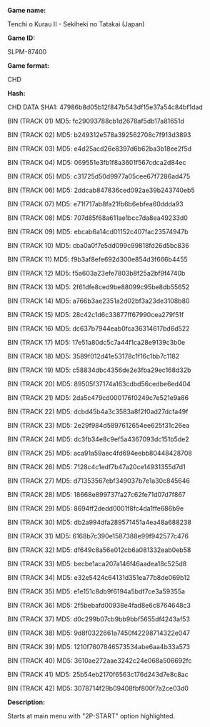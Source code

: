 **Game name:**

Tenchi o Kurau II - Sekiheki no Tatakai (Japan)

**Game ID:**

SLPM-87400

**Game format:**

CHD

**Hash:**

CHD DATA SHA1: 47986b8d05b12f847b543df15e37a54c84bf1dad

BIN (TRACK 01) MD5: fc29093788cb1d2678af5db17a81651d

BIN (TRACK 02) MD5: b249312e578a392562708c7f913d3893

BIN (TRACK 03) MD5: e4d25acd26e8397d6b62ba3b18ee2f5d

BIN (TRACK 04) MD5: 069551e3fb1f8a3601f567cdca2d84ec

BIN (TRACK 05) MD5: c31725d50d9977a05cee67f7286ad475

BIN (TRACK 06) MD5: 2ddcab847836ced092ae39b243740eb5

BIN (TRACK 07) MD5: e71f717ab8fa21fb6b6ebfea60ddda93

BIN (TRACK 08) MD5: 707d85f68a611ae1bcc7da8ea49233d0

BIN (TRACK 09) MD5: ebcab6a14cd01152c407fac23574947b

BIN (TRACK 10) MD5: cba0a0f7e5dd099c99818fd26d5bc836

BIN (TRACK 11) MD5: f9b3af8efe692d300e854d3f666b4455

BIN (TRACK 12) MD5: f5a603a23efe7803b8f25a2bf9f4740b

BIN (TRACK 13) MD5: 2f61dfe8ced9be88099c95be8db55652

BIN (TRACK 14) MD5: a766b3ae2351a2d02bf3a23de3108b80

BIN (TRACK 15) MD5: 28c42c1d6c33877ff67990cea279f51f

BIN (TRACK 16) MD5: dc637b7944eab0fca36314617bd6d522

BIN (TRACK 17) MD5: 17e51a80dc5c7a44f1ca28e9139c3b0e

BIN (TRACK 18) MD5: 3589f012d41e53178c1f16c1bb7c1182

BIN (TRACK 19) MD5: c58834dbc4356de2e3fba29ec168d32b

BIN (TRACK 20) MD5: 89505f37174a163cdbd56cedbe6ed404

BIN (TRACK 21) MD5: 2da5c479cd000176f0249c7e521e9a86

BIN (TRACK 22) MD5: dcbd45b4a3c3583a8f2f0ad27dcfa49f

BIN (TRACK 23) MD5: 2e29f984d5897612654ee625f31c26ea

BIN (TRACK 24) MD5: dc3fb34e8c9ef5a4367093dc151b5de2

BIN (TRACK 25) MD5: aca91a59aec4fd694eebb80448428708

BIN (TRACK 26) MD5: 7128c4c1edf7b47a20ce14931355d7d1

BIN (TRACK 27) MD5: d71353567ebf349037b7e1a30c845646

BIN (TRACK 28) MD5: 18668e899737fa27c62fe71d07d7f867

BIN (TRACK 29) MD5: 8694ff2dedd0001f8fc4da1ffe686b9e

BIN (TRACK 30) MD5: db2a994dfa289571451a4ea48a688238

BIN (TRACK 31) MD5: 6168b7c390e1587388e99f942577c476

BIN (TRACK 32) MD5: df649c8a56e012cb6a081332eab0eb58

BIN (TRACK 33) MD5: becbe1aca207a146f46aadea18c525d8

BIN (TRACK 34) MD5: e32e5424c64131d351ea77b8de069b12

BIN (TRACK 35) MD5: e1e151c8db9f6194a5bdf7ce3a59355a

BIN (TRACK 36) MD5: 2f5bebafd00938e4fad8e6c8764648c3

BIN (TRACK 37) MD5: d0c299b07cb9bb9bbf5655df4243af53

BIN (TRACK 38) MD5: 9d8f0322661a7450f42298714322e047

BIN (TRACK 39) MD5: 1210f7607846573534abe6aa4b33a573

BIN (TRACK 40) MD5: 3610ae272aae3242c24e068a506692fc

BIN (TRACK 41) MD5: 25b54eb2170f6563c176d243d7e8c8ac

BIN (TRACK 42) MD5: 3078714f29b09408fbf800f7a2ce03d0

**Description:**

Starts at main menu with "2P-START" option highlighted.